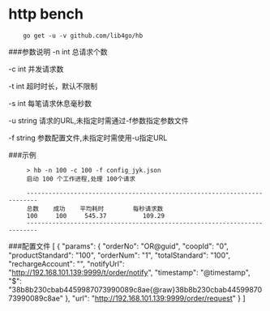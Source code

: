 # http bench
        go get -u -v github.com/lib4go/hb
        
###参数说明
 -n int       总请求个数
 
 -c int       并发请求数
 
 -t int       超时时长，默认不限制
 
 -s int      每笔请求休息毫秒数
 
 -u string    请求的URL,未指定时需通过-f参数指定参数文件
 
 -f string    参数配置文件,未指定时需使用-u指定URL
       

 
       
###示例

         > hb -n 100 -c 100 -f config_jyk.json
         启动 100 个工作进程,处理 100个请求

         -------------------------------------------------------------------------
         总数    成功    平均耗时        每秒请求数
         100     100     545.37          109.29
         -------------------------------------------------------------------------
         
###配置文件
        [
            {
                "params": {
                    "orderNo": "OR@guid",
                    "coopId": "0",
                    "productStandard": "100",
                    "orderNum": "1",
                    "totalStandard": "100",
                    "rechargeAccount": "",
                    "notifyUrl": "http://192.168.101.139:9999/t/order/notify",
                    "timestamp": "@timestamp",
                    "$": "38b8b230cbab4459987073990089c8ae{@raw}38b8b230cbab4459987073990089c8ae"
                },
                "url": "http://192.168.101.139:9999/order/request"
         }
     ]






